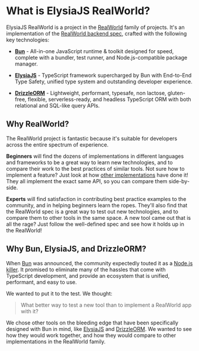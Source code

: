 # What is ElysiaJS RealWorld?

ElysiaJS RealWorld is a project in the [RealWorld](
  https://github.com/gothinkster/realworld
) family of projects. It's an implementation of the [RealWorld backend spec](
  https://www.realworld.how/docs/specs/backend-specs/introduction
), crafted with the following key technologies:

* **[Bun](https://bun.sh/)** - All-in-one JavaScript runtime & toolkit designed for speed, complete with a bundler, test runner, and Node.js-compatible package manager.

* **[ElysiaJS](https://elysiajs.com/)** - TypeScript framework supercharged by Bun with End-to-End Type Safety, unified type system and outstanding developer experience.

* **[DrizzleORM](https://orm.drizzle.team/)** - Lightweight, performant, typesafe, non lactose, gluten-free, flexible, serverless-ready, and headless TypeScript ORM with both relational and SQL-like query APIs.

## Why RealWorld?

The RealWorld project is fantastic because it's suitable for developers across the entire spectrum of experience.

**Beginners** will find the dozens of implementations in different languages and frameworks to be a great way to learn new technologies, and to compare their work to the best practices of similar tools. Not sure how to implement a feature? Just look at how [other implementations](https://codebase.show/projects/realworld?category=backend&language=typescript) have done it! They all implement the exact same API, so you can compare them side-by-side.

**Experts** will find satisfaction in contributing best practice examples to the community, and in helping beginners learn the ropes. They'll also find that the RealWorld spec is a great way to test out new technologies, and to compare them to other tools in the same space. A new tool came out that is all the rage? Just follow the well-defined spec and see how it holds up in the RealWorld!

## Why Bun, ElysiaJS, and DrizzleORM?

When [Bun](https://bun.sh/) was announced, the community expectedly touted it as a [Node.js killer](https://levelup.gitconnected.com/is-bun-js-the-node-js-killer-ffeb0f89196a). It promised to eliminate many of the hassles that come with TypeScript development, and provide an ecosystem that is unified, performant, and easy to use.

We wanted to put it to the test. We thought: 

> What better way to test a new tool than to implement a RealWorld app with it?

We chose other tools on the bleeding edge that have been specifically designed with Bun in mind, like [ElysiaJS](https://elysiajs.com/) and [DrizzleORM](https://orm.drizzle.team/). We wanted to see how they would work together, and how they would compare to other implementations in the RealWorld family.